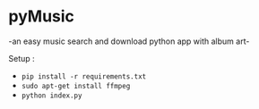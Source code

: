 # pyMusic

-an easy music search and download python app with album art-

Setup :
* `pip install -r requirements.txt`
* `sudo apt-get install ffmpeg`
* `python index.py`